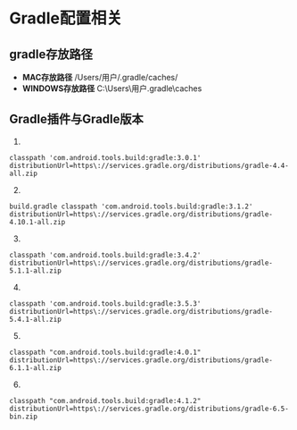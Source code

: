 # Gradle配置相关

## gradle存放路径
+ **MAC存放路径** /Users/用户/.gradle/caches/
+ **WINDOWS存放路径** C:\Users\用户\.gradle\caches

## Gradle插件与Gradle版本

1. 
``` shell
classpath 'com.android.tools.build:gradle:3.0.1'
distributionUrl=https\://services.gradle.org/distributions/gradle-4.4-all.zip
```

2. 
``` shell
build.gradle classpath 'com.android.tools.build:gradle:3.1.2'
distributionUrl=https\://services.gradle.org/distributions/gradle-4.10.1-all.zip
```

3.
``` shell
classpath 'com.android.tools.build:gradle:3.4.2'
distributionUrl=https\://services.gradle.org/distributions/gradle-5.1.1-all.zip
```

4. 
``` shell
classpath 'com.android.tools.build:gradle:3.5.3'
distributionUrl=https\://services.gradle.org/distributions/gradle-5.4.1-all.zip
```

5. 
``` shell
classpath "com.android.tools.build:gradle:4.0.1"
distributionUrl=https\://services.gradle.org/distributions/gradle-6.1.1-all.zip
```

6. 
``` shell
classpath "com.android.tools.build:gradle:4.1.2"
distributionUrl=https\://services.gradle.org/distributions/gradle-6.5-bin.zip
```

